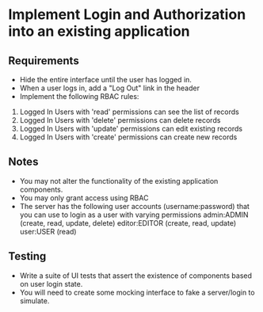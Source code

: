 # Implement Login and Authorization into an existing application

## Requirements

- Hide the entire interface until the user has logged in.
- When a user logs in, add a "Log Out" link in the header
- Implement the following RBAC rules:

1. Logged In Users with 'read' permissions can see the list of records
2. Logged In Users with 'delete' permissions can delete records
3. Logged In Users with 'update' permissions can edit existing records
4. Logged In Users with 'create' permissions can create new records

## Notes

- You may not alter the functionality of the existing application components.
- You may only grant access using RBAC
- The server has the following user accounts (username:password) that you can use to login as a user with varying permissions
  admin:ADMIN (create, read, update, delete)
  editor:EDITOR (create, read, update)
  user:USER (read)

## Testing

- Write a suite of UI tests that assert the existence of components based on user login state.
- You will need to create some mocking interface to fake a server/login to simulate.
